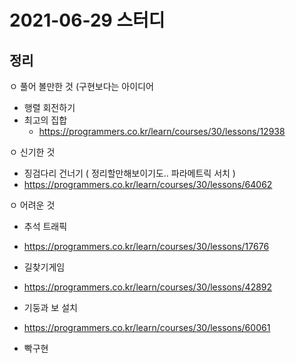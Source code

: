 # 2021-06-29 스터디
 
## 정리

ㅇ 풀어 볼만한 것 (구현보다는 아이디어
- 행렬 회전하기
- 최고의 집합
  - https://programmers.co.kr/learn/courses/30/lessons/12938

ㅇ 신기한 것
- 징검다리 건너기 ( 정리할만해보이기도.. 파라메트릭 서치 )
 - https://programmers.co.kr/learn/courses/30/lessons/64062

ㅇ 어려운 것
- 추석 트래픽
 - https://programmers.co.kr/learn/courses/30/lessons/17676

- 길찾기게임
 - https://programmers.co.kr/learn/courses/30/lessons/42892

- 기둥과 보 설치
 - https://programmers.co.kr/learn/courses/30/lessons/60061
 - 빡구현
